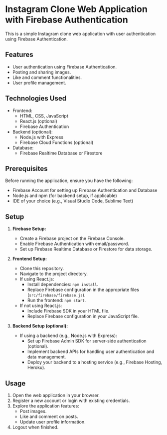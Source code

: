 # Instagram Clone Web Application with Firebase Authentication

This is a simple Instagram clone web application with user authentication using Firebase Authentication.

## Features

- User authentication using Firebase Authentication.
- Posting and sharing images.
- Like and comment functionalities.
- User profile management.

## Technologies Used

- Frontend:
  - HTML, CSS, JavaScript
  - React.js (optional)
  - Firebase Authentication
- Backend (optional):
  - Node.js with Express
  - Firebase Cloud Functions (optional)
- Database:
  - Firebase Realtime Database or Firestore

## Prerequisites

Before running the application, ensure you have the following:

- Firebase Account for setting up Firebase Authentication and Database
- Node.js and npm (for backend setup, if applicable)
- IDE of your choice (e.g., Visual Studio Code, Sublime Text)

## Setup

1. **Firebase Setup:**

   - Create a Firebase project on the Firebase Console.
   - Enable Firebase Authentication with email/password.
   - Set up Firebase Realtime Database or Firestore for data storage.

2. **Frontend Setup:**

   - Clone this repository.
   - Navigate to the project directory.
   - If using React.js:
     - Install dependencies: `npm install`.
     - Replace Firebase configuration in the appropriate files (`src/firebase/firebase.js`).
     - Run the frontend: `npm start`.
   - If not using React.js:
     - Include Firebase SDK in your HTML file.
     - Replace Firebase configuration in your JavaScript file.

3. **Backend Setup (optional):**

   - If using a backend (e.g., Node.js with Express):
     - Set up Firebase Admin SDK for server-side authentication (optional).
     - Implement backend APIs for handling user authentication and data management.
     - Deploy your backend to a hosting service (e.g., Firebase Hosting, Heroku).

## Usage

1. Open the web application in your browser.
2. Register a new account or login with existing credentials.
3. Explore the application features:
   - Post images.
   - Like and comment on posts.
   - Update user profile information.
4. Logout when finished.

